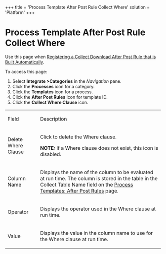+++
title = 'Process Template After Post Rule Collect Where'
solution = 'Platform'
+++

# Process Template After Post Rule Collect Where

<div class="use">

Use this page when [Registering a Collect Download After Post Rule that
is Built
Automatically](../Use_Cases/Register_a_Collect_Download_After_Post_Rule_that_is_Built_Automatically).

</div>

To access this page:

1.  Select <span style="font-weight: bold;">Integrate
    \></span><span style="font-weight: bold;">Categories</span> in the
    <span style="font-style: italic;">Navigation</span> pane.
2.  Click the <span style="font-weight: bold;">Processes</span> icon for
    a category.
3.  Click the <span style="font-weight: bold;">Templates</span> icon for
    a process.
4.  Click the <span style="font-weight: bold;">After Post Rules</span>
    icon for template ID.
5.  Click the <span style="font-weight: bold;">Collect Where
    Clause</span> icon.

<table>
<tbody>
<tr class="odd">
<td><p>Field</p></td>
<td><p>Description</p></td>
</tr>
<tr class="even">
<td><p>Delete Where Clause</p></td>
<td><p>Click to delete the Where clause.</p>
<p><strong>NOTE:</strong> If a Where clause does not exist, this icon is disabled.</p></td>
</tr>
<tr class="odd">
<td><p>Column Name</p></td>
<td><p>Displays the name of the column to be evaluated at run time. The column is stored in the table in the Collect Table Name field on the <a href="../../../Master_Data_Mgmt/dspConduct/Page_Desc/Process_Templates_After_Post_Rules_H">Process Templates: After Post Rules</a> page.</p></td>
</tr>
<tr class="even">
<td><p>Operator</p></td>
<td><p>Displays the operator used in the Where clause at run time.</p></td>
</tr>
<tr class="odd">
<td><p>Value</p></td>
<td><p>Displays the value in the column name to use for the Where clause at run time.</p></td>
</tr>
</tbody>
</table>
